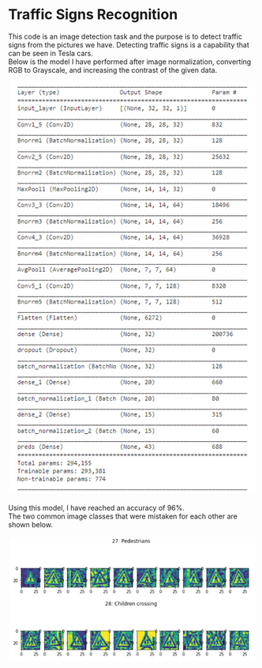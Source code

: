 # Traffic Signs Recognition
This code is an image detection task and the purpose is to detect traffic signs from the pictures we have. Detecting traffic signs is a capability that can be seen in Tesla cars.<br>
Below is the model I have performed after image normalization, converting RGB to Grayscale, and increasing the contrast of the given data.<br>

<div align=center>
  <img src="./assets/3.PNG" width=500"/>
</div>

<br>
Using this model, I have reached an accuracy of 96%.<br>
The two common image classes that were mistaken for each other are shown below. <br> <br>

<div align=center>
  <img src="./assets/2.PNG" width="500"/>
</div>
